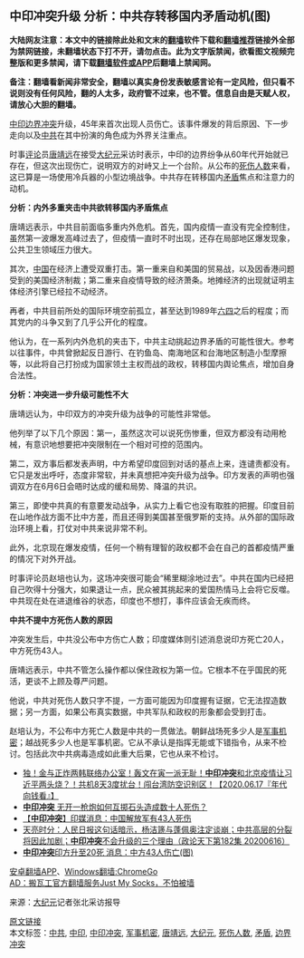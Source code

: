  <h2>中印冲突升级 分析：中共存转移国内矛盾动机(图)</h2> <p class="notice"><b>大陆网友注意：本文中的链接除此处和文末的<a href="https://github.com/bannedbook/fanqiang" >翻墙</a>软件下载和<a href="https://github.com/killgcd/justmysocks/blob/master/README.md">翻墙推荐</a>链接外全部为禁网链接，未翻墙状态下打不开，请勿点击。此为文字版禁闻，欲看图文视频完整版和更多禁闻，请下载<a href="https://github.com/bannedbook/fanqiang">翻墙软件或APP</a>后翻墙上禁闻网。</p><p>备注：翻墙看新闻非常安全，翻墙以真实身份发表敏感言论有一定风险，但只看不说则没有任何风险，翻的人太多，政府管不过来，也不管。信息自由是天赋人权，请放心大胆的翻墙。</b></p>  <div class="entry"> <p id="conimg"><a href="https://www.bannedbook.org/bnews/tag/%E4%B8%AD%E5%8D%B0/" class="st_tag internal_tag" rel="tag" title="标签 中印 下的日志">中印</a><a href="https://www.bannedbook.org/bnews/tag/%E8%BE%B9%E7%95%8C%E5%86%B2%E7%AA%81/" class="st_tag internal_tag" rel="tag" title="标签 边界冲突 下的日志">边界冲突</a>升级，45年来首次出现人员伤亡。该事件爆发的背后原因、下一步走向以及<a href="https://www.bannedbook.org/bnews/tag/%e4%b8%ad%e5%85%b1/" class="st_tag internal_tag" rel="tag" title="标签 中共 下的日志">中共</a>在其中扮演的角色成为外界关注重点。</p> <p>时事<span class='wp_keywordlink_affiliate'><a href="https://www.bannedbook.org/bnews/comments/" title="新闻评论" target="_blank">评论</a></span>员<a href="https://www.bannedbook.org/bnews/tag/%E5%94%90%E9%9D%96%E8%BF%9C/" class="st_tag internal_tag" rel="tag" title="标签 唐靖远 下的日志">唐靖远</a>在接受<span class='wp_keywordlink_affiliate'><a href="http://www.epochtimes.com/" title="大纪元" target="_blank">大纪元</a></span>采访时表示，中印的边界纷争从60年代开始就已存在，但这次出现伤亡，说明双方的对峙又上一个台阶。从公布的<a href="https://www.bannedbook.org/bnews/tag/%E6%AD%BB%E4%BC%A4%E4%BA%BA%E6%95%B0/" class="st_tag internal_tag" rel="tag" title="标签 死伤人数 下的日志">死伤人数</a>来看，这已算是一场使用冷兵器的小型边境战争。中共存在转移国内<a href="https://www.bannedbook.org/bnews/tag/%E7%9F%9B%E7%9B%BE/" class="st_tag internal_tag" rel="tag" title="标签 矛盾 下的日志">矛盾</a>焦点和注意力的动机。</p> <p><strong>分析：内外多重夹击中共欲转移国内矛盾焦点</strong></p> <p>唐靖远表示，中共目前面临多重内外危机。首先，国内疫情一直没有完全控制住，虽然第一波爆发高峰过去了，但疫情一直时不时出现，还存在局部地区爆发现象，公共卫生领域压力很大。</p> <p>其次，<span class='wp_keywordlink_affiliate'><a href="https://www.bannedbook.org/" title="中国" target="_blank">中国</a></span>在经济上遭受双重打击。第一重来自和美国的贸易战，以及因香港问题受到的美国经济制裁；第二重来自疫情导致的经济萧条。地摊经济的出现就证明主体经济引擎已经拉不动经济。</p>  <p>再者，中共目前所处的国际环境空前孤立，甚至达到1989年<span class='wp_keywordlink'><a href="https://www.bannedbook.org/forum2/topic2509.html" title="《中国六四真相》" target="_blank">六四</a></span>之后的程度；而其党内的斗争又到了几乎公开化的程度。</p> <p>他认为，在一系列内外危机的夹击下，中共主动挑起边界矛盾的可能性很大。参考以往事件，中共曾掀起反日游行、在钓鱼岛、南海地区和台海地区制造小型摩擦等，以此将自己打扮成为国家领土主权而战的政权，转移国内舆论焦点，增加自身合法性。</p> <p><strong>分析：冲突进一步升级可能性不大</strong></p> <p>唐靖远认为，中印双方的冲突升级为战争的可能性非常低。</p> <p>他列举了以下几个原因：第一，虽然这次可以说死伤惨重，但双方都没有动用枪械，有意识地想要把冲突限制在一个相对可控的范围内。</p>  <p>第二，双方事后都发表声明，中方希望印度回到对话的基点上来，连谴责都没有。它只是发出呼吁，态度非常软，并未真想把冲突升级为战争。印方发表的声明也强调双方在6月6日会晤时达成的缓和局势、降温的共识。</p> <p>第三，即使中共真的有意要发动战争，从实力上看它也没有取胜的把握。印度目前在山地作战方面不比中方差，而且还得到美国甚至俄罗斯的支持。从外部的国际政治环境上看，打仗对中共来说非常不利。</p> <p>此外，北京现在爆发疫情，任何一个稍有理智的政权都不会在自己的首都疫情严重的情况下对外开战。</p> <p>时事评论员赵培也认为，这场冲突很可能会“稀里糊涂地过去”。中共在国内已经把自己吹得十分强大，如果退让一点，民众被其挑起来的爱国热情马上会将它反噬。中共现在处在进退维谷的状态，印度也不想打，事件应该会无疾而终。</p> <p><strong>中共不提中方死伤人数的原因</strong></p>  <p>冲突发生后，中共没公布中方伤亡人数；印度媒体则引述消息说印方死亡20人，中方死伤43人。</p> <p>唐靖远表示，中共不管怎么操作都以保住政权为第一位。它根本不在乎国民的死活，更谈不上顾及尊严问题。</p> <p>他说，中共对死伤人数只字不提，一方面可能因为印度握有证据，它无法捏造数据；另一方面，如果公布真实数据，中共军队和政权的形象都会受到打击。</p> <p>赵培认为，不公布中方死亡人数是中共的一贯做法。朝鲜战场死多少人是<a href="https://www.bannedbook.org/bnews/tag/%e5%86%9b%e4%ba%8b%e6%9c%ba%e5%af%86/" class="st_tag internal_tag" rel="tag" title="标签 军事机密 下的日志">军事机密</a>；越战死多少人也是军事机密。它从不承认是指挥无能或下错指令，从来不检讨。包括此次中共病毒造成如此重大后果，它也从来不检讨。</p> <ul class='op-related-articles' title='相关阅读'> <li><a href='https://www.bannedbook.org/bnews/taiwannews/20200617/1346350.html' target='_blank'>独！金与正炸两韩联络办公室！轰文在寅一派无耻！<b>中印冲突</b>和北京疫情让习近平两头烧？！共机8天3度扰台！闯台湾防空识别区！【2020.06.17『年代向钱看』】</a></li> <li><a href='https://www.bannedbook.org/bnews/baitai/20200617/1346307.html' target='_blank'><b>中印冲突</b> 无开一枪炮如何互掷石头造成数十人死伤？</a></li> <li><a href='https://www.bannedbook.org/bnews/baitai/20200617/1346306.html' target='_blank'>【<b>中印冲突</b>】印媒消息：中国解放军有43人死伤</a></li> <li><a href='https://www.bannedbook.org/bnews/cbnews/20200617/1346085.html' target='_blank'>天亮时分：人民日报这句话暗示，杨洁篪与蓬佩奥注定谈崩；中共高层的分裂将因此加剧；<b>中印冲突</b>不会升级的三个理由（政论天下第182集 20200616） </a></li> <li><a href='https://www.bannedbook.org/bnews/cbnews/20200617/1345959.html' target='_blank'><b>中印冲突</b>印方升至20死 消息：中方43人伤亡(图)</a></li> </ul> <div class="texttj"> <a href="https://github.com/bannedbook/fanqiang/wiki/%E7%A6%81%E9%97%BB%E7%BD%91%E5%AE%89%E5%8D%93%E7%BF%BB%E5%A2%99%E6%96%B0%E9%97%BBAPP" target="_blank">安卓翻墙APP</a>、<a href="https://github.com/bannedbook/fanqiang/wiki/Chrome%E4%B8%80%E9%94%AE%E7%BF%BB%E5%A2%99%E5%8C%85" target="_blank">Windows翻墙:ChromeGo</a><br/> <a href="https://github.com/killgcd/justmysocks/blob/master/README.md" target="_blank">AD：搬瓦工官方翻墙服务Just My Socks，不怕被墙</a> </div><p> 来源：<a href="https://www.bannedbook.org/bnews/tag/%e5%a4%a7%e7%ba%aa%e5%85%83/" class="st_tag internal_tag" rel="tag" title="标签 大纪元 下的日志">大纪元</a>记者张北采访报导 </p> <a name='sharetosocial'></a>         <div><a href='https://www.bannedbook.org/bnews/cbnews/20200618/1346570.html'>原文链接</a></div>  </div><!--END ENTRY--> <div class="postfooter"> <div>本文标签：<a href="https://www.bannedbook.org/bnews/tag/%e4%b8%ad%e5%85%b1/" rel="tag">中共</a>, <a href="https://www.bannedbook.org/bnews/tag/%E4%B8%AD%E5%8D%B0/" rel="tag">中印</a>, <a href="https://www.bannedbook.org/bnews/tag/%E4%B8%AD%E5%8D%B0%E5%86%B2%E7%AA%81/" rel="tag">中印冲突</a>, <a href="https://www.bannedbook.org/bnews/tag/%e5%86%9b%e4%ba%8b%e6%9c%ba%e5%af%86/" rel="tag">军事机密</a>, <a href="https://www.bannedbook.org/bnews/tag/%E5%94%90%E9%9D%96%E8%BF%9C/" rel="tag">唐靖远</a>, <a href="https://www.bannedbook.org/bnews/tag/%e5%a4%a7%e7%ba%aa%e5%85%83/" rel="tag">大纪元</a>, <a href="https://www.bannedbook.org/bnews/tag/%E6%AD%BB%E4%BC%A4%E4%BA%BA%E6%95%B0/" rel="tag">死伤人数</a>, <a href="https://www.bannedbook.org/bnews/tag/%E7%9F%9B%E7%9B%BE/" rel="tag">矛盾</a>, <a href="https://www.bannedbook.org/bnews/tag/%E8%BE%B9%E7%95%8C%E5%86%B2%E7%AA%81/" rel="tag">边界冲突</a></div>  </div><!--END POSTFOOTER--> 